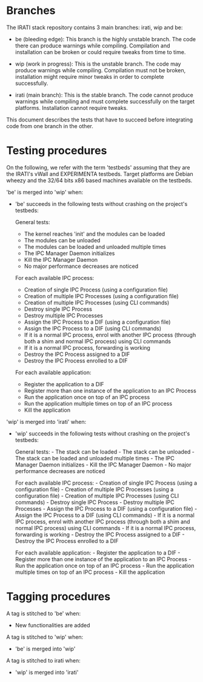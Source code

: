 Branches
========

The IRATI stack repository contains 3 main branches: irati, wip and be:

  * be (bleeding edge):
    This branch is the highly unstable branch. The code there can produce
    warnings while compiling. Compilation and installation can be broken or
    could require tweaks from time to time.

  * wip (work in progress):
    This is the unstable branch. The code may produce warnings while
    compiling. Compilation must not be broken, installation might require
    minor tweaks in order to complete successfully.

  * irati (main branch):
    This is the stable branch. The code cannot produce warnings while
    compiling and must complete successfully on the target platforms.
    Installation cannot require tweaks.

This document describes the tests that have to succeed before integrating code
from one branch in the other.

Testing procedures
==================

On the following, we refer with the term 'testbeds' assuming that they are the
IRATI's vWall and EXPERIMENTA testbeds. Target platforms are Debian wheezy and
the 32/64 bits x86 based machines available on the testbeds.

'be' is merged into 'wip' when:
  * 'be' succeeds in the following tests without crashing on the project's
     testbeds:

     General tests: 
       - The kernel reaches 'init' and the modules can be loaded
       - The modules can be unloaded
       - The modules can be loaded and unloaded multiple times
       - The IPC Manager Daemon initializes
       - Kill the IPC Manager Daemon
       - No major performance decreases are noticed

     For each available IPC process:
       - Creation of single IPC Process (using a configuration file)
       - Creation of multiple IPC Processes (using a configuration file)
       - Creation of multiple IPC Processes (using CLI commands)
       - Destroy single IPC Process
       - Destroy multiple IPC Processes
       - Assign the IPC Process to a DIF (using a configuration file)
       - Assign the IPC Process to a DIF (using CLI commands)
       - If it is a normal IPC process, enrol with another IPC process 
         (through both a shim and normal IPC process) using CLI commands
       - If it is a normal IPC process, forwarding is working
       - Destroy the IPC Process assigned to a DIF
       - Destroy the IPC Process enrolled to a DIF

      For each available application:
       - Register the application to a DIF
       - Register more than one instance of the application to an
         IPC Process
       - Run the application once on top of an IPC process
       - Run the application multiple times on top of an IPC process
       - Kill the application

'wip' is merged into 'irati' when: 
  * 'wip' succeeds in the following tests without crashing on the project's
    testbeds:

     General tests: 
        - The stack can be loaded
        - The stack can be unloaded
        - The stack can be loaded and unloaded multiple times
        - The IPC Manager Daemon initializes
        - Kill the IPC Manager Daemon
        - No major performance decreases are noticed

     For each available IPC process:
        - Creation of single IPC Process (using a configuration file)
        - Creation of multiple IPC Processes (using a configuration file)
        - Creation of multiple IPC Processes (using CLI commands)
        - Destroy single IPC Process
        - Destroy multiple IPC Processes
        - Assign the IPC Process to a DIF (using a configuration file)
        - Assign the IPC Process to a DIF (using CLI commands)
        - If it is a normal IPC process, enrol with another IPC process 
          (through both a shim and normal IPC process) using CLI commands
        - If it is a normal IPC process, forwarding is working
        - Destroy the IPC Process assigned to a DIF
        - Destroy the IPC Process enrolled to a DIF

      For each available application:
        - Register the application to a DIF
        - Register more than one instance of the application to an
          IPC Process
        - Run the application once on top of an IPC process
        - Run the application multiple times on top of an IPC process
        - Kill the application

Tagging procedures
==================

A tag is stitched to 'be' when:
  * New functionalities are added

A tag is stitched to 'wip' when: 
  * 'be' is merged into 'wip'

A tag is stitched to irati when:
  * 'wip' is merged into 'irati'
